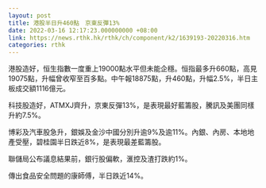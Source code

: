 ```yaml
---
layout: post
title: 港股半日升460點　京東反彈13%
date: 2022-03-16 12:17:23.000000000 +08:00
link: https://news.rthk.hk/rthk/ch/component/k2/1639193-20220316.htm
categories: rthk
---
```


港股造好，恒生指數一度重上19000點水平但未能企穩。恒指最多升660點，高見19075點，升幅曾收窄至百多點。中午報18875點，升460點，升幅2.5%，半日主板成交額1116億元。

科技股造好，ATMXJ齊升，京東反彈13%，是表現最好藍籌股，騰訊及美團同樣升約7.5%。

博彩及汽車股急升，銀娛及金沙中國分別升逾9%及逾11%。內銀、內房、本地地產受壓，碧桂園半日跌近8%，是表現最差藍籌股。

聯儲局公布議息結果前，銀行股偏軟，滙控及渣打跌約1%。

傳出食品安全問題的康師傅，半日跌近14%。
